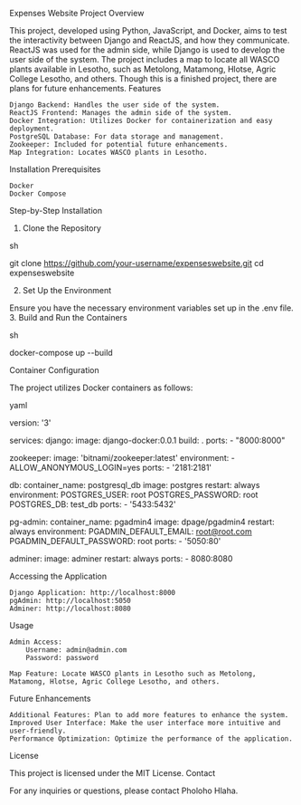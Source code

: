 Expenses Website Project
Overview

This project, developed using Python, JavaScript, and Docker, aims to test the interactivity between Django and ReactJS, and how they communicate. ReactJS was used for the admin side, while Django is used to develop the user side of the system. The project includes a map to locate all WASCO plants available in Lesotho, such as Metolong, Matamong, Hlotse, Agric College Lesotho, and others. Though this is a finished project, there are plans for future enhancements.
Features

    Django Backend: Handles the user side of the system.
    ReactJS Frontend: Manages the admin side of the system.
    Docker Integration: Utilizes Docker for containerization and easy deployment.
    PostgreSQL Database: For data storage and management.
    Zookeeper: Included for potential future enhancements.
    Map Integration: Locates WASCO plants in Lesotho.

Installation
Prerequisites

    Docker
    Docker Compose

Step-by-Step Installation
1. Clone the Repository

sh

git clone https://github.com/your-username/expenseswebsite.git
cd expenseswebsite

2. Set Up the Environment

Ensure you have the necessary environment variables set up in the .env file.
3. Build and Run the Containers

sh

docker-compose up --build

Container Configuration

The project utilizes Docker containers as follows:

yaml

version: '3'

services:
  django:
    image: django-docker:0.0.1
    build: .
    ports:
      - "8000:8000"

  zookeeper:
    image: 'bitnami/zookeeper:latest'
    environment:
      - ALLOW_ANONYMOUS_LOGIN=yes
    ports:
      - '2181:2181'
  
  db:
    container_name: postgresql_db
    image: postgres
    restart: always
    environment:
      POSTGRES_USER: root
      POSTGRES_PASSWORD: root
      POSTGRES_DB: test_db
    ports:
      - '5433:5432'
  
  pg-admin:
    container_name: pgadmin4
    image: dpage/pgadmin4
    restart: always
    environment:
      PGADMIN_DEFAULT_EMAIL: root@root.com
      PGADMIN_DEFAULT_PASSWORD: root
    ports:
      - '5050:80'

  adminer:
    image: adminer
    restart: always
    ports:
      - 8080:8080

Accessing the Application

    Django Application: http://localhost:8000
    pgAdmin: http://localhost:5050
    Adminer: http://localhost:8080

Usage

    Admin Access:
        Username: admin@admin.com
        Password: password

    Map Feature: Locate WASCO plants in Lesotho such as Metolong, Matamong, Hlotse, Agric College Lesotho, and others.

Future Enhancements

    Additional Features: Plan to add more features to enhance the system.
    Improved User Interface: Make the user interface more intuitive and user-friendly.
    Performance Optimization: Optimize the performance of the application.

License

This project is licensed under the MIT License.
Contact

For any inquiries or questions, please contact Pholoho Hlaha.
